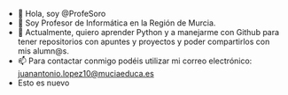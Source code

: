 - 👋 Hola, soy @ProfeSoro
- 👀 Soy Profesor de Informática en la Región de Murcia.
- 🌱 Actualmente, quiero aprender Python y a manejarme con Github para tener repositorios con apuntes y proyectos y poder compartirlos con mis alumn@s.
- 📫 Para contactar conmigo podéis utilizar mi correo electrónico: juanantonio.lopez10@muciaeduca.es
- Esto es nuevo

<!---
ProfeSoro/ProfeSoro is a ✨ special ✨ repository because its `README.md` (this file) appears on your GitHub profile.
You can click the Preview link to take a look at your changes.
--->

